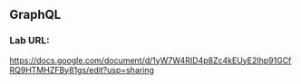 ## GraphQL

### Lab URL:

https://docs.google.com/document/d/1yW7W4RID4p8Zc4kEUyE2Ihp91GCfRQ9HTMHZFBy81gs/edit?usp=sharing


